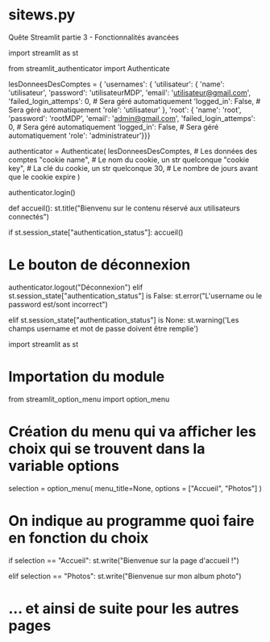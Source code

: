 # sitews.py
Quête Streamlit partie 3 - Fonctionnalités avancées

import streamlit as st

from streamlit_authenticator import Authenticate

lesDonneesDesComptes = {
    'usernames': {
        'utilisateur': {
            'name': 'utilisateur',
            'password': 'utilisateurMDP',
            'email': 'utilisateur@gmail.com',
            'failed_login_attemps': 0, # Sera géré automatiquement
            'logged_in': False, # Sera géré automatiquement
            'role': 'utilisateur'
            },
        'root': {
            'name': 'root',
            'password': 'rootMDP',
            'email': 'admin@gmail.com',
            'failed_login_attemps': 0, # Sera géré automatiquement
            'logged_in': False, # Sera géré automatiquement
            'role': 'administrateur'}}}


authenticator = Authenticate(
    lesDonneesDesComptes, # Les données des comptes
    "cookie name", # Le nom du cookie, un str quelconque
    "cookie key", # La clé du cookie, un str quelconque
    30, # Le nombre de jours avant que le cookie expire 
)

authenticator.login()

def accueil():
  st.title("Bienvenu sur le contenu réservé aux utilisateurs connectés")

if st.session_state["authentication_status"]:
  accueil()
  # Le bouton de déconnexion
  authenticator.logout("Déconnexion")
elif st.session_state["authentication_status"] is False:
  st.error("L'username ou le password est/sont incorrect")

elif st.session_state["authentication_status"] is None:
  st.warning('Les champs username et mot de passe doivent être remplie')



import streamlit as st

# Importation du module

from streamlit_option_menu import option_menu


# Création du menu qui va afficher les choix qui se trouvent dans la variable options

selection = option_menu(
    menu_title=None,
    options = ["Accueil", "Photos"]
    )

# On indique au programme quoi faire en fonction du choix

if selection == "Accueil":
  st.write("Bienvenue sur la page d'accueil !")

elif selection == "Photos":
  st.write("Bienvenue sur mon album photo")

# ... et ainsi de suite pour les autres pages
